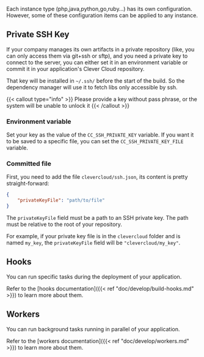 
Each instance type (php,java,python,go,ruby…) has its own configuration. However, some of
these configuration items can be applied to any instance.

## Private SSH Key

If your company manages its own artifacts in a private repository (like, you
can only access them via git+ssh or sftp), and you need a private key to
connect to the server, you can either set it in an environment variable or
commit it in your application's Clever Cloud repository.

That key will be installed in `~/.ssh/` before the start of the build. So the
dependency manager will use it to fetch libs only accessible by ssh.

{{< callout type="info" >}}
  Please provide a key without pass phrase, or the system will be unable to unlock it
{{< /callout >}}

### Environment variable

Set your key as the value of the `CC_SSH_PRIVATE_KEY` variable. If you want it
to be saved to a specific file, you can set the `CC_SSH_PRIVATE_KEY_FILE`
variable.

### Committed file

First, you need to add the file `clevercloud/ssh.json`, its content is pretty straight-forward:

```json
{
    "privateKeyFile": "path/to/file"
}
```

The `privateKeyFile` field must be a path to an SSH private key. The path must be relative to the root of your repository.

For example, if your private key file is in the `clevercloud` folder and is named `my_key`, the `privateKeyFile` field will be `"clevercloud/my_key"`.

## Hooks

You can run specific tasks during the deployment of your application.

Refer to the [hooks documentation]({{< ref "doc/develop/build-hooks.md" >}}) to learn more about them.

## Workers

You can run background tasks running in parallel of your application.

Refer to the [workers documentation]({{< ref "doc/develop/workers.md" >}}) to learn more about them.


